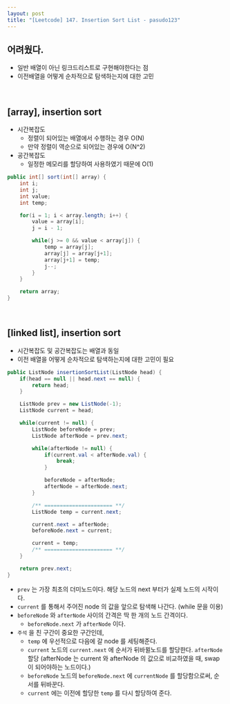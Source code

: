 ```yaml
---
layout: post
title: "[Leetcode] 147. Insertion Sort List - pasudo123"
---
```


## 어려웠다.
* 일반 배열이 아닌 링크드리스트로 구현해야한다는 점
* 이전배열을 어떻게 순차적으로 탐색하는지에 대한 고민

<BR> 

## [array], insertion sort
* 시간복잡도
    * 정렬이 되어있는 배열에서 수행하는 경우 O(N)
    * 만약 정렬이 역순으로 되어있는 경우에 O(N^2) 
* 공간복잡도
    * 일정한 메모리를 할당하여 사용하였기 때문에 O(1)

```java
public int[] sort(int[] array) {
    int i;
    int j;
    int value;
    int temp;

    for(i = 1; i < array.length; i++) {
        value = array[i];
        j = i - 1;

        while(j >= 0 && value < array[j]) {
            temp = array[j];
            array[j] = array[j+1];
            array[j+1] = temp;
            j--;
        }
    }

    return array;
}
```

<BR> 

## [linked list], insertion sort
* 시간복잡도 및 공간복잡도는 배열과 동일
* 이전 배열을 어떻게 순차적으로 탐색하는지에 대한 고민이 필요

```java
public ListNode insertionSortList(ListNode head) {
    if(head == null || head.next == null) {
        return head;
    }

    ListNode prev = new ListNode(-1);
    ListNode current = head;

    while(current != null) {
        ListNode beforeNode = prev;
        ListNode afterNode = prev.next;

        while(afterNode != null) {
            if(current.val < afterNode.val) {
                break;
            }

            beforeNode = afterNode;
            afterNode = afterNode.next;
        }

        /** ====================== **/
        ListNode temp = current.next;

        current.next = afterNode;
        beforeNode.next = current;

        current = temp;
        /** ====================== **/
    }

    return prev.next;
}
```
* `prev` 는 가장 최초의 더미노드이다. 해당 노드의 next 부터가 실제 노드의 시작이다.
* `current` 를 통해서 주어진 node 의 값을 앞으로 탐색해 나간다. (while 문을 이용)
* `beforeNode` 와 `afterNode` 사이의 간격은 딱 한 개의 노드 간격이다.
    * `beforeNode.next` 가 `afterNode` 이다.
* `주석` 을 친 구간이 중요한 구간인데, 
    * `temp` 에 우선적으로 다음에 갈 node 를 세팅해준다.
    * `current` 노드의 `current.next` 에 순서가 뒤바뀔노드를 할당한다. `afterNode` 할당 (afterNode 는 current 와 afterNode 의 값으로 비교하였을 때, swap 이 되어야하는 노드이다.)
    * `beforeNode` 노드의 `beforeNode.next` 에 `currentNode` 를 할당함으로써, 순서를 뒤바꾼다.
    * `current` 에는 이전에 할당한 `temp` 를 다시 할당하여 준다.